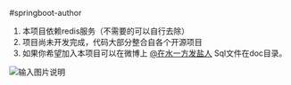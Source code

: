 #springboot-author

1. 本项目依赖redis服务（不需要的可以自行去除）
2. 项目尚未开发完成，代码大部分整合自各个开源项目
3. 如果你希望加入本项目可以在微博上 [@在水一方发盐人](http://weibo.com/lostbottle)
Sql文件在doc目录。

![输入图片说明](https://git.oschina.net/uploads/images/2017/0725/123239_4794ffad_330467.jpeg "demo.jpg")